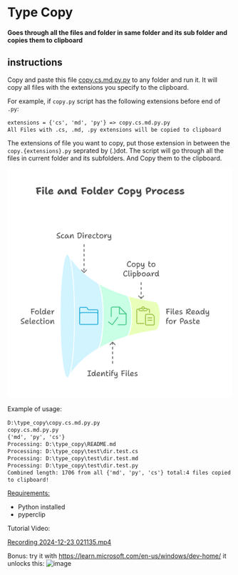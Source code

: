# Type Copy

#### Goes through all the files and folder in same folder and its sub folder and copies them to clipboard

## instructions
Copy and paste this file [copy.cs.md.py.py](copy.cs.md.py.py) to any folder and run it. It will copy all files with the extensions you specify to the clipboard.

For example, if `copy.py` script has the following extensions before end of `.py`:
```
extensions = {'cs', 'md', 'py'} => copy.cs.md.py.py
All Files with .cs, .md, .py extensions will be copied to clipboard
```

The extensions of file you want to copy, put those extension in between the `copy.{extensions}.py` seprated by (.)dot. The script will go through all the files in current folder and its subfolders. And Copy them to the clipboard.


![Type Copy visual.png](docs/Type%20Copy%20visual.png)

Example of usage:

```
D:\type_copy\copy.cs.md.py.py
copy.cs.md.py.py
{'md', 'py', 'cs'}
Processing: D:\type_copy\README.md
Processing: D:\type_copy\test\dir.test.cs
Processing: D:\type_copy\test\dir.test.md
Processing: D:\type_copy\test\dir.test.py
Combined length: 1706 from all {'md', 'py', 'cs'} total:4 files copied to clipboard!
```

[Requirements:](requirements.txt)
- Python installed
- pyperclip

Tutorial Video:

[Recording 2024-12-23 021135.mp4](docs/Recording%202024-12-23%20021135.mp4)

Bonus: try it with https://learn.microsoft.com/en-us/windows/dev-home/ 
it unlocks this:
![image](https://github.com/user-attachments/assets/d060ff72-2520-437d-b723-e4989dbe93c6)

